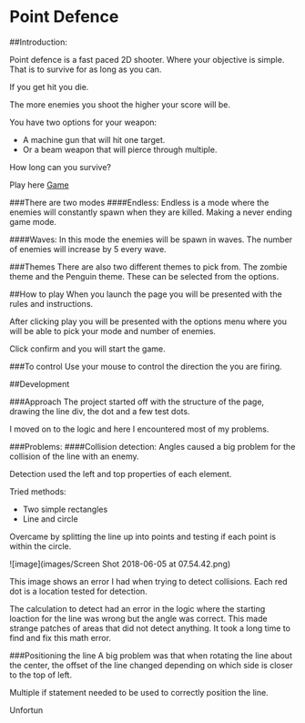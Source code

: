 # Point Defence

##Introduction:

Point defence is a fast paced 2D shooter. Where your objective is simple. That is to survive for as long as you can.

If you get hit you die.

The more enemies you shoot the higher your score will be.

You have two options for your weapon: 

* A machine gun that will hit one target.
* Or a beam weapon that will pierce through multiple.

How long can you survive?

Play here [Game](https://shaun273.github.io/RadialShooterGame/)

###There are two modes
####Endless:
Endless is a mode where the enemies will constantly spawn when they are killed. Making a never ending game mode.

####Waves:
In this mode the enemies will be spawn in waves. The number of enemies will increase by 5 every wave.

###Themes
There are also two different themes to pick from. The zombie theme and the Penguin theme. These can be selected from the options.

##How to play
When you launch the page you will be presented with the rules and instructions. 

After clicking play you will be presented with the options menu where you will be able to pick your mode and number of enemies. 

Click confirm and you will start the game.

###To control
Use your mouse to control the direction the you are firing. 

##Development

###Approach
The project started off with the structure of the page, drawing the line div, the dot and a few test dots.

I moved on to the logic and here I encountered most of my problems.

###Problems:
####Collision detection:
Angles caused a big problem for the collision of the line with an enemy.

Detection used the left and top properties of each element.

Tried methods:

* Two simple rectangles
* Line and circle

Overcame by splitting the line up into points and testing if each point is within the circle. 

![image](images/Screen Shot 2018-06-05 at 07.54.42.png)

This image shows an error I had when trying to detect collisions. Each red dot is a location tested for detection.

The calculation to detect had an error in the logic where the starting loaction for the line was wrong but the angle was correct. This made strange patches of areas that did not detect anything. It took a long time to find and fix this math error.

###Positioning the line
A big problem was that when rotating the line about the center, the offset of the line changed depending on which side is closer to the top of left.

Multiple if statement needed to be used to correctly position the line.

Unfortun
